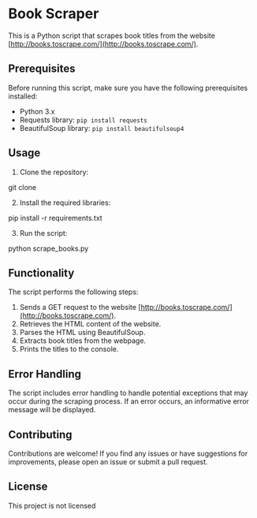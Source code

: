 # Book Scraper

This is a Python script that scrapes book titles from the website [http://books.toscrape.com/](http://books.toscrape.com/).

## Prerequisites

Before running this script, make sure you have the following prerequisites installed:

- Python 3.x
- Requests library: `pip install requests`
- BeautifulSoup library: `pip install beautifulsoup4`

## Usage

1. Clone the repository:

git clone <repository-url>


2. Install the required libraries:


pip install -r requirements.txt



3. Run the script:

python scrape_books.py



## Functionality

The script performs the following steps:

1. Sends a GET request to the website [http://books.toscrape.com/](http://books.toscrape.com/).
2. Retrieves the HTML content of the website.
3. Parses the HTML using BeautifulSoup.
4. Extracts book titles from the webpage.
5. Prints the titles to the console.

## Error Handling

The script includes error handling to handle potential exceptions that may occur during the scraping process. If an error occurs, an informative error message will be displayed.

## Contributing

Contributions are welcome! If you find any issues or have suggestions for improvements, please open an issue or submit a pull request.

## License

This project is not licensed
